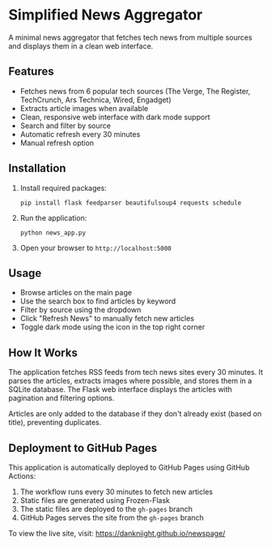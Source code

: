 # Simplified News Aggregator

A minimal news aggregator that fetches tech news from multiple sources and displays them in a clean web interface.

## Features

- Fetches news from 6 popular tech sources (The Verge, The Register, TechCrunch, Ars Technica, Wired, Engadget)
- Extracts article images when available
- Clean, responsive web interface with dark mode support
- Search and filter by source
- Automatic refresh every 30 minutes
- Manual refresh option

## Installation

1. Install required packages:
   ```
   pip install flask feedparser beautifulsoup4 requests schedule
   ```

2. Run the application:
   ```
   python news_app.py
   ```

3. Open your browser to `http://localhost:5000`

## Usage

- Browse articles on the main page
- Use the search box to find articles by keyword
- Filter by source using the dropdown
- Click "Refresh News" to manually fetch new articles
- Toggle dark mode using the icon in the top right corner

## How It Works

The application fetches RSS feeds from tech news sites every 30 minutes. It parses the articles, extracts images where possible, and stores them in a SQLite database. The Flask web interface displays the articles with pagination and filtering options.

Articles are only added to the database if they don't already exist (based on title), preventing duplicates.

## Deployment to GitHub Pages

This application is automatically deployed to GitHub Pages using GitHub Actions:

1. The workflow runs every 30 minutes to fetch new articles
2. Static files are generated using Frozen-Flask
3. The static files are deployed to the `gh-pages` branch
4. GitHub Pages serves the site from the `gh-pages` branch

To view the live site, visit: https://dankniight.github.io/newspage/